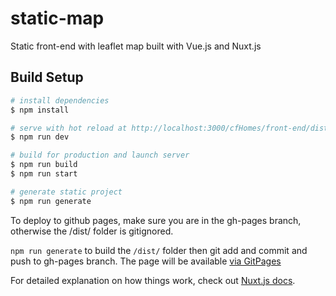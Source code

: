 # static-map
Static front-end with leaflet map built with Vue.js and Nuxt.js

## Build Setup

```bash
# install dependencies
$ npm install

# serve with hot reload at http://localhost:3000/cfHomes/front-end/dist/
$ npm run dev

# build for production and launch server
$ npm run build
$ npm run start

# generate static project
$ npm run generate
```


To deploy to github pages, make sure you are in the gh-pages branch, otherwise the /dist/ folder is gitignored.

`npm run generate` to build the `/dist/` folder then git add and commit and push to gh-pages branch. The page will be available [via GitPages](https://kyliepace.github.io/cfHomes/front-end/dist/)


For detailed explanation on how things work, check out [Nuxt.js docs](https://nuxtjs.org).
